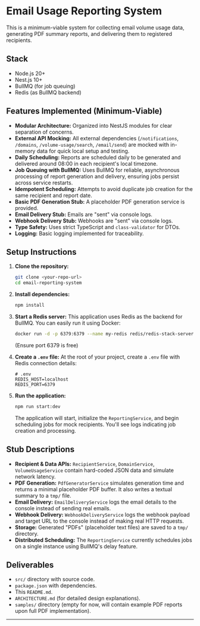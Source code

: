 # Email Usage Reporting System

This is a minimum-viable system for collecting email volume usage data, generating PDF summary reports, and delivering them to registered recipients.

## Stack

* Node.js 20+
* Nest.js 10+
* BullMQ (for job queuing)
* Redis (as BullMQ backend)

## Features Implemented (Minimum-Viable)

* **Modular Architecture:** Organized into NestJS modules for clear separation of concerns.
* **External API Mocking:** All external dependencies (`/notifications`, `/domains`, `/volume-usage/search`, `/email/send`) are mocked with in-memory data for quick local setup and testing.
* **Daily Scheduling:** Reports are scheduled daily to be generated and delivered around 08:00 in each recipient's local timezone.
* **Job Queuing with BullMQ:** Uses BullMQ for reliable, asynchronous processing of report generation and delivery, ensuring jobs persist across service restarts.
* **Idempotent Scheduling:** Attempts to avoid duplicate job creation for the same recipient and report date.
* **Basic PDF Generation Stub:** A placeholder PDF generation service is provided.
* **Email Delivery Stub:** Emails are "sent" via console logs.
* **Webhook Delivery Stub:** Webhooks are "sent" via console logs.
* **Type Safety:** Uses strict TypeScript and `class-validator` for DTOs.
* **Logging:** Basic logging implemented for traceability.

## Setup Instructions

1.  **Clone the repository:**
    ```bash
    git clone <your-repo-url>
    cd email-reporting-system
    ```

2.  **Install dependencies:**
    ```bash
    npm install
    ```

3.  **Start a Redis server:**
    This application uses Redis as the backend for BullMQ. You can easily run it using Docker:
    ```bash
    docker run -d -p 6379:6379 --name my-redis redis/redis-stack-server:latest
    ```
    (Ensure port 6379 is free)

4.  **Create a `.env` file:**
    At the root of your project, create a `.env` file with Redis connection details:
    ```
    # .env
    REDIS_HOST=localhost
    REDIS_PORT=6379
    ```

5.  **Run the application:**
    ```bash
    npm run start:dev
    ```
    The application will start, initialize the `ReportingService`, and begin scheduling jobs for mock recipients. You'll see logs indicating job creation and processing.

## Stub Descriptions

* **Recipient & Data APIs:** `RecipientService`, `DomainService`, `VolumeUsageService` contain hard-coded JSON data and simulate network latency.
* **PDF Generation:** `PdfGeneratorService` simulates generation time and returns a minimal placeholder PDF buffer. It also writes a textual summary to a `tmp/` file.
* **Email Delivery:** `EmailDeliveryService` logs the email details to the console instead of sending real emails.
* **Webhook Delivery:** `WebhookDeliveryService` logs the webhook payload and target URL to the console instead of making real HTTP requests.
* **Storage:** Generated "PDFs" (placeholder text files) are saved to a `tmp/` directory.
* **Distributed Scheduling:** The `ReportingService` currently schedules jobs on a single instance using BullMQ's delay feature.

## Deliverables

* `src/` directory with source code.
* `package.json` with dependencies.
* This `README.md`.
* `ARCHITECTURE.md` (for detailed design explanations).
* `samples/` directory (empty for now, will contain example PDF reports upon full PDF implementation).

---